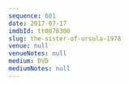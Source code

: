 ```yaml
---
sequence: 601
date: 2017-07-17
imdbId: tt0078300
slug: the-sister-of-ursula-1978
venue: null
venueNotes: null
medium: DVD
mediumNotes: null
---
```

